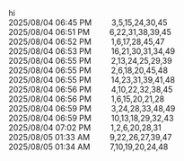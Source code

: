 hi<br>
2025/08/04 06:45 PM&nbsp;&nbsp;&nbsp;&nbsp;&nbsp;&nbsp;&nbsp;&nbsp;&nbsp;3,5,15,24,30,45<br>
2025/08/04 06:51 PM&nbsp;&nbsp;&nbsp;&nbsp;&nbsp;&nbsp;&nbsp;&nbsp;&nbsp;6,22,31,38,39,45<br>
2025/08/04 06:52 PM&nbsp;&nbsp;&nbsp;&nbsp;&nbsp;&nbsp;&nbsp;&nbsp;&nbsp;1,6,17,28,45,47<br>
2025/08/04 06:53 PM&nbsp;&nbsp;&nbsp;&nbsp;&nbsp;&nbsp;&nbsp;&nbsp;&nbsp;16,21,30,31,34,49<br>
2025/08/04 06:55 PM&nbsp;&nbsp;&nbsp;&nbsp;&nbsp;&nbsp;&nbsp;&nbsp;&nbsp;2,13,24,25,29,39<br>
2025/08/04 06:55 PM&nbsp;&nbsp;&nbsp;&nbsp;&nbsp;&nbsp;&nbsp;&nbsp;&nbsp;2,6,18,20,45,48<br>
2025/08/04 06:55 PM&nbsp;&nbsp;&nbsp;&nbsp;&nbsp;&nbsp;&nbsp;&nbsp;&nbsp;14,23,31,39,41,48<br>
2025/08/04 06:56 PM&nbsp;&nbsp;&nbsp;&nbsp;&nbsp;&nbsp;&nbsp;&nbsp;&nbsp;4,10,22,32,38,45<br>
2025/08/04 06:56 PM&nbsp;&nbsp;&nbsp;&nbsp;&nbsp;&nbsp;&nbsp;&nbsp;&nbsp;1,6,15,20,21,28<br>
2025/08/04 06:59 PM&nbsp;&nbsp;&nbsp;&nbsp;&nbsp;&nbsp;&nbsp;&nbsp;&nbsp;3,24,28,33,48,49<br>
2025/08/04 06:59 PM&nbsp;&nbsp;&nbsp;&nbsp;&nbsp;&nbsp;&nbsp;&nbsp;&nbsp;10,13,18,29,32,43<br>
2025/08/04 07:02 PM&nbsp;&nbsp;&nbsp;&nbsp;&nbsp;&nbsp;&nbsp;&nbsp;&nbsp;1,2,6,20,28,31<br>
2025/08/05 01:33 AM&nbsp;&nbsp;&nbsp;&nbsp;&nbsp;&nbsp;&nbsp;&nbsp;&nbsp;9,22,26,27,39,47<br>
2025/08/05 01:34 AM&nbsp;&nbsp;&nbsp;&nbsp;&nbsp;&nbsp;&nbsp;&nbsp;&nbsp;7,10,19,20,24,48<br>
